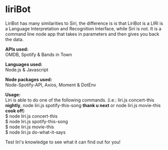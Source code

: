 # liriBot

LiriBot has many similarities to Siri, the difference is is that LiriBot is a LIRI is a Language Interpretation and Recognition Interface, while Siri is not. It is a command line node app that takes in parameters and then gives you back the data.

**APIs used:** <br>
OMDB, Spotify & Bands in Town 

**Languages used:** <br>
Node.js & Javascript

**Node packages used:**<br>
Node-Spotify-API, Axios, Moment & DotEnv

**Usage:**<br>
Liri is able to do one of the following commands. (i.e.: liri.js concert-this **nightly**, node liri.js spotify-this-song **thank u next** or node liri.js movie-this **cook off**)<br>
$ node liri.js concert-this<br>
$ node liri.js spotify-this-song<br>
$ node liri.js movie-this<br>
$ node liri.js do-what-it-says<br>

Test liri's knowledge to see what it can find out for you!
